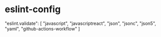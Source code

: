 # eslint-config


"eslint.validate": [
	"javascript",
	"javascriptreact",
	"json",
	"jsonc",
	"json5",
	"yaml",
	"github-actions-workflow"
]